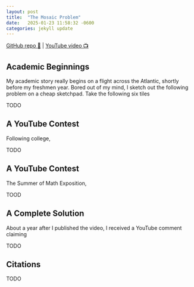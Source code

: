 ```yaml
---
layout: post
title:  "The Mosaic Problem"
date:   2025-01-23 11:58:32 -0600
categories: jekyll update
---
```


[GitHub repo 👾](https://github.com/JackHanke/mosaics) | [YouTube video 📺](https://www.youtube.com/watch?v=D3dp5RBmPcs)

## Academic Beginnings

My academic story really begins on a flight across the Atlantic, shortly before my freshmen year. Bored out of my mind, I sketch out the following problem on a cheap sketchpad. Take the following six tiles 

TODO

## A YouTube Contest

Following college, 

TODO

## A YouTube Contest

The Summer of Math Exposition, 

TOOD

## A Complete Solution

About a year after I published the video, I received a YouTube comment claiming 

TODO

## Citations

TODO
